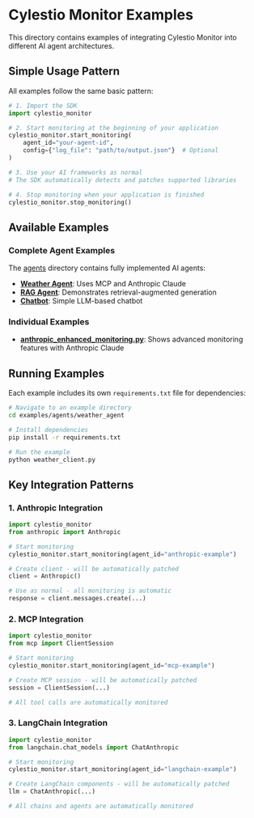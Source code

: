# Cylestio Monitor Examples

This directory contains examples of integrating Cylestio Monitor into different AI agent architectures.

## Simple Usage Pattern

All examples follow the same basic pattern:

```python
# 1. Import the SDK
import cylestio_monitor

# 2. Start monitoring at the beginning of your application
cylestio_monitor.start_monitoring(
    agent_id="your-agent-id",
    config={"log_file": "path/to/output.json"}  # Optional
)

# 3. Use your AI frameworks as normal
# The SDK automatically detects and patches supported libraries

# 4. Stop monitoring when your application is finished
cylestio_monitor.stop_monitoring()
```

## Available Examples

### Complete Agent Examples

The [agents](./agents) directory contains fully implemented AI agents:

- **[Weather Agent](./agents/weather_agent)**: Uses MCP and Anthropic Claude
- **[RAG Agent](./agents/rag_agent)**: Demonstrates retrieval-augmented generation
- **[Chatbot](./agents/chatbot)**: Simple LLM-based chatbot

### Individual Examples

- **[anthropic_enhanced_monitoring.py](./anthropic_enhanced_monitoring.py)**: Shows advanced monitoring features with Anthropic Claude

## Running Examples

Each example includes its own `requirements.txt` file for dependencies:

```bash
# Navigate to an example directory
cd examples/agents/weather_agent

# Install dependencies
pip install -r requirements.txt

# Run the example
python weather_client.py
```

## Key Integration Patterns

### 1. Anthropic Integration

```python
import cylestio_monitor
from anthropic import Anthropic

# Start monitoring
cylestio_monitor.start_monitoring(agent_id="anthropic-example")

# Create client - will be automatically patched
client = Anthropic()

# Use as normal - all monitoring is automatic
response = client.messages.create(...)
```

### 2. MCP Integration

```python
import cylestio_monitor
from mcp import ClientSession

# Start monitoring
cylestio_monitor.start_monitoring(agent_id="mcp-example")

# Create MCP session - will be automatically patched
session = ClientSession(...)

# All tool calls are automatically monitored
```

### 3. LangChain Integration

```python
import cylestio_monitor
from langchain.chat_models import ChatAnthropic

# Start monitoring
cylestio_monitor.start_monitoring(agent_id="langchain-example")

# Create LangChain components - will be automatically patched
llm = ChatAnthropic(...)

# All chains and agents are automatically monitored
``` 